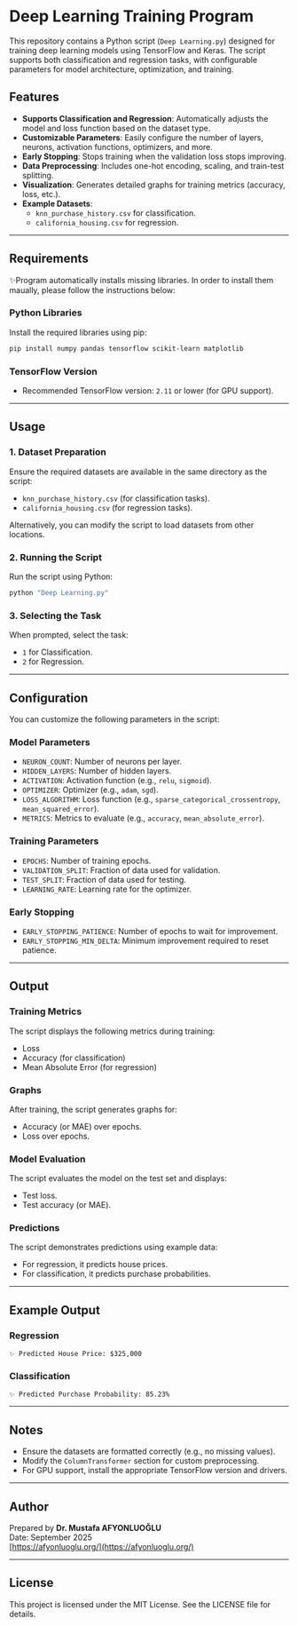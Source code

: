 # Deep Learning Training Program

This repository contains a Python script (`Deep Learning.py`) designed for training deep learning models using TensorFlow and Keras. The script supports both classification and regression tasks, with configurable parameters for model architecture, optimization, and training.

## Features

- **Supports Classification and Regression**: Automatically adjusts the model and loss function based on the dataset type.
- **Customizable Parameters**: Easily configure the number of layers, neurons, activation functions, optimizers, and more.
- **Early Stopping**: Stops training when the validation loss stops improving.
- **Data Preprocessing**: Includes one-hot encoding, scaling, and train-test splitting.
- **Visualization**: Generates detailed graphs for training metrics (accuracy, loss, etc.).
- **Example Datasets**:
  - `knn_purchase_history.csv` for classification.
  - `california_housing.csv` for regression.

---

## Requirements

✨Program automatically installs missing libraries. In order to install them maually, please follow the instructions below:
### Python Libraries

Install the required libraries using pip:

```bash
pip install numpy pandas tensorflow scikit-learn matplotlib
```

### TensorFlow Version

- Recommended TensorFlow version: `2.11` or lower (for GPU support).

---

## Usage

### 1. Dataset Preparation

Ensure the required datasets are available in the same directory as the script:
- `knn_purchase_history.csv` (for classification tasks).
- `california_housing.csv` (for regression tasks).

Alternatively, you can modify the script to load datasets from other locations.

### 2. Running the Script

Run the script using Python:

```bash
python "Deep Learning.py"
```

### 3. Selecting the Task

When prompted, select the task:
- `1` for Classification.
- `2` for Regression.

---

## Configuration

You can customize the following parameters in the script:

### Model Parameters
- `NEURON_COUNT`: Number of neurons per layer.
- `HIDDEN_LAYERS`: Number of hidden layers.
- `ACTIVATION`: Activation function (e.g., `relu`, `sigmoid`).
- `OPTIMIZER`: Optimizer (e.g., `adam`, `sgd`).
- `LOSS_ALGORITHM`: Loss function (e.g., `sparse_categorical_crossentropy`, `mean_squared_error`).
- `METRICS`: Metrics to evaluate (e.g., `accuracy`, `mean_absolute_error`).

### Training Parameters
- `EPOCHS`: Number of training epochs.
- `VALIDATION_SPLIT`: Fraction of data used for validation.
- `TEST_SPLIT`: Fraction of data used for testing.
- `LEARNING_RATE`: Learning rate for the optimizer.

### Early Stopping
- `EARLY_STOPPING_PATIENCE`: Number of epochs to wait for improvement.
- `EARLY_STOPPING_MIN_DELTA`: Minimum improvement required to reset patience.

---

## Output

### Training Metrics

The script displays the following metrics during training:
- Loss
- Accuracy (for classification)
- Mean Absolute Error (for regression)

### Graphs

After training, the script generates graphs for:
- Accuracy (or MAE) over epochs.
- Loss over epochs.

### Model Evaluation

The script evaluates the model on the test set and displays:
- Test loss.
- Test accuracy (or MAE).

### Predictions

The script demonstrates predictions using example data:
- For regression, it predicts house prices.
- For classification, it predicts purchase probabilities.

---

## Example Output

### Regression

```plaintext
✨ Predicted House Price: $325,000
```

### Classification

```plaintext
✨ Predicted Purchase Probability: 85.23%
```

---

## Notes

- Ensure the datasets are formatted correctly (e.g., no missing values).
- Modify the `ColumnTransformer` section for custom preprocessing.
- For GPU support, install the appropriate TensorFlow version and drivers.

---

## Author

Prepared by **Dr. Mustafa AFYONLUOĞLU**  
Date: September 2025  
[https://afyonluoglu.org/](https://afyonluoglu.org/)

---

## License

This project is licensed under the MIT License. See the LICENSE file for details.